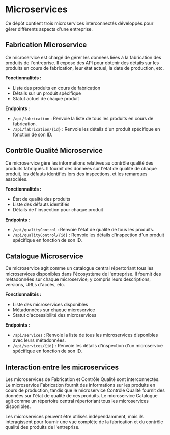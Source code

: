 # Microservices

Ce dépôt contient trois microservices interconnectés développés pour gérer différents aspects d'une entreprise.

## Fabrication Microservice

Ce microservice est chargé de gérer les données liées à la fabrication des produits de l'entreprise. Il expose des API pour obtenir des détails sur les produits en cours de fabrication, leur état actuel, la date de production, etc.

**Fonctionnalités :**
- Liste des produits en cours de fabrication
- Détails sur un produit spécifique
- Statut actuel de chaque produit

**Endpoints :**
- `/api/fabrication` : Renvoie la liste de tous les produits en cours de fabrication.
- `/api/fabrication/{id}` : Renvoie les détails d'un produit spécifique en fonction de son ID.

## Contrôle Qualité Microservice

Ce microservice gère les informations relatives au contrôle qualité des produits fabriqués. Il fournit des données sur l'état de qualité de chaque produit, les défauts identifiés lors des inspections, et les remarques associées.

**Fonctionnalités :**
- État de qualité des produits
- Liste des défauts identifiés
- Détails de l'inspection pour chaque produit

**Endpoints :**
- `/api/qualityControl` : Renvoie l'état de qualité de tous les produits.
- `/api/qualityControl/{id}` : Renvoie les détails d'inspection d'un produit spécifique en fonction de son ID.

## Catalogue Microservice

Ce microservice agit comme un catalogue central répertoriant tous les microservices disponibles dans l'écosystème de l'entreprise. Il fournit des métadonnées sur chaque microservice, y compris leurs descriptions, versions, URLs d'accès, etc.

**Fonctionnalités :**
- Liste des microservices disponibles
- Métadonnées sur chaque microservice
- Statut d'accessibilité des microservices

**Endpoints :**
- `/api/services` : Renvoie la liste de tous les microservices disponibles avec leurs métadonnées.
- `/api/services/{id}` : Renvoie les détails d'inspection d'un microservice spécifique en fonction de son ID.

## Interaction entre les microservices

Les microservices de Fabrication et Contrôle Qualité sont interconnectés. Le microservice Fabrication fournit des informations sur les produits en cours de production, tandis que le microservice Contrôle Qualité fournit des données sur l'état de qualité de ces produits. Le microservice Catalogue agit comme un répertoire central répertoriant tous les microservices disponibles.

Les microservices peuvent être utilisés indépendamment, mais ils interagissent pour fournir une vue complète de la fabrication et du contrôle qualité des produits de l'entreprise.
